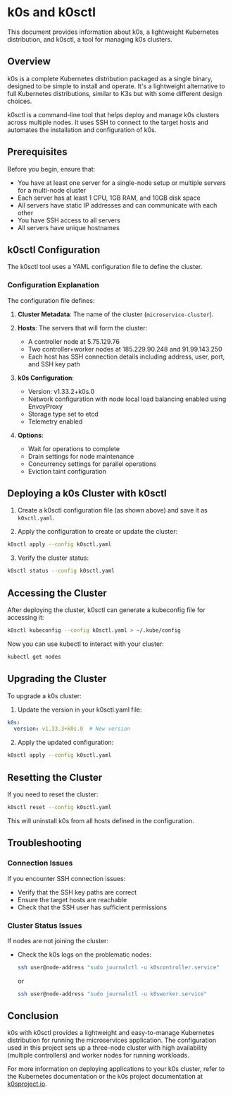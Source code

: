 # k0s and k0sctl

This document provides information about k0s, a lightweight Kubernetes distribution, and k0sctl, a tool for managing k0s clusters.

## Overview

k0s is a complete Kubernetes distribution packaged as a single binary, designed to be simple to install and operate. It's a lightweight alternative to full Kubernetes distributions, similar to K3s but with some different design choices.

k0sctl is a command-line tool that helps deploy and manage k0s clusters across multiple nodes. It uses SSH to connect to the target hosts and automates the installation and configuration of k0s.

## Prerequisites

Before you begin, ensure that:

- You have at least one server for a single-node setup or multiple servers for a multi-node cluster
- Each server has at least 1 CPU, 1GB RAM, and 10GB disk space
- All servers have static IP addresses and can communicate with each other
- You have SSH access to all servers
- All servers have unique hostnames

## k0sctl Configuration

The k0sctl tool uses a YAML configuration file to define the cluster. 

### Configuration Explanation

The configuration file defines:

1. **Cluster Metadata**: The name of the cluster (`microservice-cluster`).

2. **Hosts**: The servers that will form the cluster:
   - A controller node at 5.75.129.76
   - Two controller+worker nodes at 185.229.90.248 and 91.99.143.250
   - Each host has SSH connection details including address, user, port, and SSH key path

3. **k0s Configuration**:
   - Version: v1.33.2+k0s.0
   - Network configuration with node local load balancing enabled using EnvoyProxy
   - Storage type set to etcd
   - Telemetry enabled

4. **Options**:
   - Wait for operations to complete
   - Drain settings for node maintenance
   - Concurrency settings for parallel operations
   - Eviction taint configuration


## Deploying a k0s Cluster with k0sctl

1. Create a k0sctl configuration file (as shown above) and save it as `k0sctl.yaml`.

2. Apply the configuration to create or update the cluster:

```bash
k0sctl apply --config k0sctl.yaml
```

3. Verify the cluster status:

```bash
k0sctl status --config k0sctl.yaml
```

## Accessing the Cluster

After deploying the cluster, k0sctl can generate a kubeconfig file for accessing it:

```bash
k0sctl kubeconfig --config k0sctl.yaml > ~/.kube/config
```

Now you can use kubectl to interact with your cluster:

```bash
kubectl get nodes
```

## Upgrading the Cluster

To upgrade a k0s cluster:

1. Update the version in your k0sctl.yaml file:

```yaml
k0s:
  version: v1.33.3+k0s.0  # New version
```

2. Apply the updated configuration:

```bash
k0sctl apply --config k0sctl.yaml
```

## Resetting the Cluster

If you need to reset the cluster:

```bash
k0sctl reset --config k0sctl.yaml
```

This will uninstall k0s from all hosts defined in the configuration.

## Troubleshooting

### Connection Issues

If you encounter SSH connection issues:
- Verify that the SSH key paths are correct
- Ensure the target hosts are reachable
- Check that the SSH user has sufficient permissions

### Cluster Status Issues

If nodes are not joining the cluster:
- Check the k0s logs on the problematic nodes:
  ```bash
  ssh user@node-address "sudo journalctl -u k0scontroller.service"
  ```
  or
  ```bash
  ssh user@node-address "sudo journalctl -u k0sworker.service"
  ```

## Conclusion

k0s with k0sctl provides a lightweight and easy-to-manage Kubernetes distribution for running the microservices application. The configuration used in this project sets up a three-node cluster with high availability (multiple controllers) and worker nodes for running workloads.

For more information on deploying applications to your k0s cluster, refer to the Kubernetes documentation or the k0s project documentation at [k0sproject.io](https://k0sproject.io/).